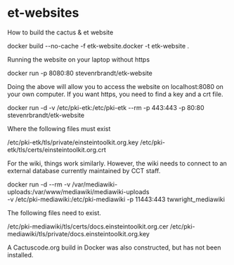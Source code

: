 # et-websites
How to build the cactus &amp; et website
 
  docker build --no-cache -f etk-website.docker -t etk-website .
  
Running the website on your laptop without https

  docker run -p 8080:80 stevenrbrandt/etk-website
  
Doing the above will allow you to access the website on localhost:8080 on your own computer.
If you want https, you need to find a key and a crt file.

  docker run -d -v /etc/pki-etk:/etc/pki-etk --rm -p 443:443 -p 80:80 stevenrbrandt/etk-website

Where the following files must exist

  /etc/pki-etk/tls/private/einsteintoolkit.org.key
  /etc/pki-etk/tls/certs/einsteintoolkit.org.crt

For the wiki, things work similarly. However, the wiki needs to connect to an external
database currently maintained by CCT staff.

  docker run -d --rm -v /var/mediawiki-uploads:/var/www/mediawiki/mediawiki-uploads \
     -v /etc/pki-mediawiki:/etc/pki-mediawiki -p 11443:443 twwright_mediawiki
     
The following files need to exist.

  /etc/pki-mediawiki/tls/certs/docs.einsteintoolkit.org.cer
  /etc/pki-mediawiki/tls/private/docs.einsteintoolkit.org.key

A Cactuscode.org build in Docker was also constructed, but has not been installed.
